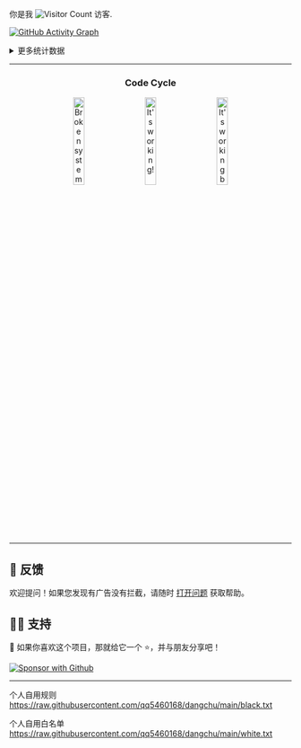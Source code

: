 
你是我 ![Visitor Count](https://profile-counter.glitch.me/TTDNS/count.svg) 访客.

[![GitHub Activity Graph](https://github-readme-activity-graph.vercel.app/graph?username=TTDNS)](https://github.com/ashutosh00710/github-readme-activity-graph)

<details>
  <summary>更多统计数据</summary>
  <a href="https://git.io/streak-stats">
    <img src="https://streak-stats.demolab.com?user=TTDNS&theme=rose-pine&hide_border=false&border_radius=5&locale=zh_Hans&card_width=500" alt="GitHub Streak"/>
  </a>
</details>

---

<div align="center">
  <h3>Code Cycle</h3>
  <img src="https://raw.githubusercontent.com/Tarikul-Islam-Anik/Animated-Fluent-Emojis/master/Emojis/Smilies/Face%20with%20Spiral%20Eyes.png" width="20%" alt="Broken system!"/>
  &nbsp;&nbsp;&nbsp;&nbsp;&nbsp;
  <img src="https://raw.githubusercontent.com/Tarikul-Islam-Anik/Animated-Fluent-Emojis/master/Emojis/Smilies/Relieved%20Face.png" width="20%" alt="It's working!"/>
  &nbsp;&nbsp;&nbsp;&nbsp;&nbsp;
  <img src="https://raw.githubusercontent.com/Tarikul-Islam-Anik/Animated-Fluent-Emojis/master/Emojis/Smilies/Astonished%20Face.png" width="20%" alt="It's working but you don't know how!"/>
</div>

---

## 🤔 反馈

欢迎提问！如果您发现有广告没有拦截，请随时 [打开问题](https://github.com/qq5460168/dangchu/issues) 获取帮助。

## 🙋‍♂️ 支持

💙 如果你喜欢这个项目，那就给它一个 ⭐，并与朋友分享吧！

<p align="left">
  <a href="https://github.com/TTDNS?tab=repositories">
    <img alt="Sponsor with Github" title="Sponsor with Github" src="https://img.shields.io/badge/-Sponsor-ea4aaa?style=for-the-badge&logo=github&logoColor=white"/>
  </a>
</p>

---









个人自用规则   https://raw.githubusercontent.com/qq5460168/dangchu/main/black.txt

个人自用白名单 https://raw.githubusercontent.com/qq5460168/dangchu/main/white.txt


